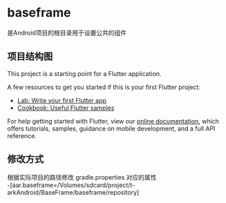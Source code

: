 # baseframe

是Android项目的根目录用于设置公共的组件

## 项目结构图

This project is a starting point for a Flutter application.

A few resources to get you started if this is your first Flutter project:

- [Lab: Write your first Flutter app](https://flutter.dev/docs/get-started/codelab)
- [Cookbook: Useful Flutter samples](https://flutter.dev/docs/cookbook)

For help getting started with Flutter, view our
[online documentation](https://flutter.dev/docs), which offers tutorials,
samples, guidance on mobile development, and a full API reference.

## 修改方式

根据实际项目的路径修改 gradle.properties 对应的属性  
-[aar.baseframe=/Volumes/sdcard/project/t-arkAndroid/BaseFrame/baseframe/repository]



## 